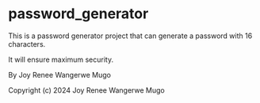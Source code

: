 # password_generator

This is a password generator project that can generate a password with 16 characters. 

It will ensure maximum security.


By Joy Renee Wangerwe Mugo

Copyright (c) 2024 Joy Renee Wangerwe Mugo